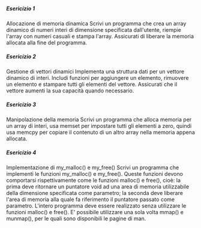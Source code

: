 ##### Esericizio 1
Allocazione di memoria dinamica
Scrivi un programma che crea un array dinamico di numeri interi di dimensione specificata dall'utente, riempie l'array con numeri casuali e stampa l'array. Assicurati di liberare la memoria allocata alla fine del programma.

##### Esericizio 2
Gestione di vettori dinamici
Implementa una struttura dati per un vettore dinamico di interi. Includi funzioni per aggiungere un elemento, rimuovere un elemento e stampare tutti gli elementi del vettore. Assicurati che il vettore aumenti la sua capacità quando necessario.

##### Esericizio 3
Manipolazione della memoria
Scrivi un programma che alloca memoria per un array di interi, usa memset per impostare tutti gli elementi a zero, quindi usa memcpy per copiare il contenuto di un altro array nella memoria appena allocata.

##### Esericizio 4
Implementazione di my_malloc() e my_free()
Scrivi un programma che implementi le funzioni my_malloc() e my_free(). Queste funzioni devono comportarsi rispettivamente come le funzioni malloc() e free(), cioè: la prima deve ritornare un puntatore void ad una area di memoria utilizzabile della dimensione specificata come parametro; la seconda deve liberare l'area di memoria alla quale fa riferimento il puntatore passato come parametro. L'intero programma deve essere realizzato senza utilizzare le funzioni malloc() e free(). E' possibile utilizzare una sola volta mmap() e munmap(), per le quali sono disponibili le pagine di man.